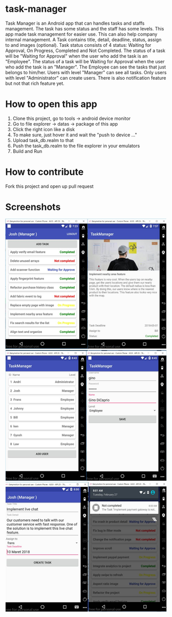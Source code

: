# task-manager
Task Manager is an Android app that can handles tasks and staffs management. The task has some status and the staff has some levels. This app made task management for easier use. This can also help company internal management. A Task contains title, detail, deadline, status, assign to and images (optional).  Task status consists of 4 status: Waiting for Approval, On Progress, Completed and Not Completed. The status of a task will be "Waiting for Approval" when the user who add the task is an "Employee".  The status of a task will be Waiting for Approval when the user who add the task is an "Manager". The Employee can see the tasks that just belongs to him/her. Users with level "Manager" can see all tasks. Only users with level "Administrator" can create users. There is also notification feature but not that rich feature yet.

# How to open this app
1. Clone this project, go to tools -> android device monitor
2. Go to file explorer -> datas -> package of this app
3. Click the right icon like a disk
4. To make sure, just hover it and wait the "push to device ..."
5. Upload task_db.realm to that
6. Push the task_db.realm to the file explorer in your emulators
7. Build and Run

# How to contribute
Fork this project and open up pull request

# Screenshots
![task1](https://github.com/eternalBlast/task-manager/blob/master/screenshots/task1.JPG)
![task1](https://github.com/eternalBlast/task-manager/blob/master/screenshots/task2.JPG)
![task1](https://github.com/eternalBlast/task-manager/blob/master/screenshots/task3.JPG)


